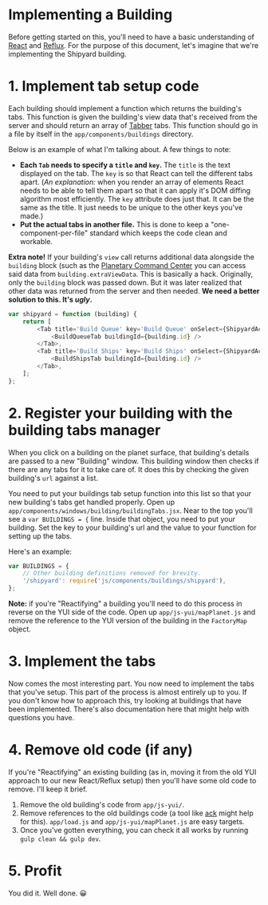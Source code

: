 # Implementing a Building

Before getting started on this, you'll need to have a basic understanding of [React](https://facebook.github.io/react/) and [Reflux](https://github.com/reflux/refluxjs). For the purpose of this document, let's imagine that we're implementing the Shipyard building.

# 1. Implement tab setup code

Each building should implement a function which returns the building's tabs. This function is given the building's view data that's received from the server and should return an array of [Tabber](../modules/tabber.md) tabs. This function should go in a file by itself in the `app/components/buildings` directory.

Below is an example of what I'm talking about. A few things to note:

-   **Each `Tab` needs to specify a `title` and `key`.** The `title` is the text displayed on the tab. The `key` is so that React can tell the different tabs apart. (_An explanation:_ when you render an array of elements React needs to be able to tell them apart so that it can apply it's DOM diffing algorithm most efficiently. The `key` attribute does just that. It can be the same as the title. It just needs to be unique to the other keys you've made.)
-   **Put the actual tabs in another file.** This is done to keep a "one-component-per-file" standard which keeps the code clean and workable.

**Extra note!** If your building's `view` call returns additional data alongside the `building` block (such as the [Planetary Command Center](<http://us1.lacunaexpanse.com/api/PlanetaryCommand.html#view_(_session_id%2C_building_id_)>) you can access said data from `building.extraViewData`. This is basically a hack. Originally, only the `building` block was passed down. But it was later realized that other data was returned from the server and then needed. **We need a better solution to this. It's _ugly_.**

```javascript
var shipyard = function (building) {
    return [
        <Tab title='Build Queue' key='Build Queue' onSelect={ShipyardActions.loadShipsBuildQueue}>
            <BuildQueueTab buildingId={building.id} />
        </Tab>,
        <Tab title='Build Ships' key='Build Ships' onSelect={ShipyardActions.getBuildableShips}>
            <BuildShipsTab buildingId={building.id} />
        </Tab>,
    ];
};
```

# 2. Register your building with the building tabs manager

When you click on a building on the planet surface, that building's details are passed to a new "Building" window. This building window then checks if there are any tabs for it to take care of. It does this by checking the given building's `url` against a list.

You need to put your buildings tab setup function into this list so that your new building's tabs get handled properly. Open up `app/components/windows/building/buildingTabs.jsx`. Near to the top you'll see a `var BUILDINGS = {` line. Inside that object, you need to put your building. Set the key to your building's url and the value to your function for setting up the tabs.

Here's an example:

```javascript
var BUILDINGS = {
    // Other building definitions removed for brevity.
    '/shipyard': require('js/components/buildings/shipyard'),
};
```

**Note:** if you're "Reactifying" a building you'll need to do this process in reverse on the YUI side of the code. Open up `app/js-yui/mapPlanet.js` and remove the reference to the YUI version of the building in the `FactoryMap` object.

# 3. Implement the tabs

Now comes the most interesting part. You now need to implement the tabs that you've setup. This part of the process is almost entirely up to you. If you don't know how to approach this, try looking at buildings that have been implemented. There's also documentation here that might help with questions you have.

# 4. Remove old code (if any)

If you're "Reactifying" an existing building (as in, moving it from the old YUI approach to our new React/Reflux setup) then you'll have some old code to remove. I'll keep it brief.

1. Remove the old building's code from `app/js-yui/`.
2. Remove references to the old buildings code (a tool like [ack](http://beyondgrep.com/) might help for this). `app/load.js` and `app/js-yui/mapPlanet.js` are easy targets.
3. Once you've gotten everything, you can check it all works by running `gulp clean && gulp dev`.

# 5. Profit

You did it. Well done. :grinning:
